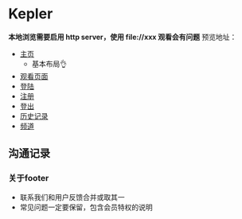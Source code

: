 # Kepler
**本地浏览需要启用 http server，使用 file://xxx 观看会有问题**
预览地址：
- [主页](https://bijiabo.github.io/Kepler/index.html )
    - 基本布局👌
- [观看页面](https://bijiabo.github.io/Kepler/watch.html )
- [登陆](https://bijiabo.github.io/Kepler/log_in.html )
- [注册](https://bijiabo.github.io/Kepler/register.html )
- [登出](https://bijiabo.github.io/Kepler/log_out.html )
- [历史记录](https://bijiabo.github.io/Kepler/history.html )
- [频道](https://bijiabo.github.io/Kepler/channels.html )

## 沟通记录

### 关于footer
- 联系我们和用户反馈合并或取其一
- 常见问题一定要保留，包含会员特权的说明